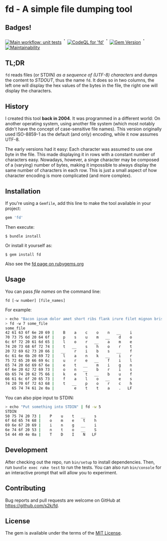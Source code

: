 # fd - A simple file dumping tool

## Badges!

[![Main workflow: unit tests](https://github.com/s2k/fd/actions/workflows/main.yml/badge.svg)](https://github.com/s2k/fd/actions) <sup style="font-size:125%;">᛫</sup> [![CodeQL for 'fd'](https://github.com/s2k/fd/actions/workflows/codeql-analysis.yml/badge.svg)](https://github.com/s2k/fd/actions/workflows/codeql-analysis.yml) <sup style="font-size:125%;">᛫</sup> [![Gem Version](https://badge.fury.io/rb/fd.svg)](https://badge.fury.io/rb/fd) <sup style="font-size:125%;">᛫</sup> [![Maintainability](https://api.codeclimate.com/v1/badges/a85527d101c9ed8f581b/maintainability)](https://codeclimate.com/github/s2k/fd/maintainability)

## TL;DR

`fd` reads files (or STDIN) _as a sequence of (UTF-8) characters_ and dumps the content to _STDOUT_, thus the name `fd`. It does so in two columns, the left one will display the hex values of the bytes in the file, the right one will display the characters.

## History
 
I created this tool **back in 2004**. It was programmed in a different world: On another operating system, using another file system (which most notably didn't have the concept of case-sensitive file names). This version originally used ISO-8859-1 as the default (and only) encoding, while it now assumes UTF-8.

The early versions had it easy: Each character was assumed to use one byte in the file. This made displaying it in rows with a constant number of characters easy. Nowadays, however, a singe character may be composed of a (varying) number of bytes, making it impossible to always display the same number of characters in each row.
This is just a small aspect of how character encoding is more complicated (and more complex).


## Installation

If you're using a `Gemfile`, add this line to make the tool available in your project:

```ruby
gem 'fd'
```

Then execute:

    $ bundle install

Or install it yourself as:

    $ gem install fd

Also see the [fd page on rubygems.org](https://rubygems.org/gems/fd)

## Usage

You can pass _file names_ on the command line:

```
fd [-w number] [file_names]
```

For example:

```bash
> echo "Bacon ipsum dolor amet short ribs flank irure filet mignon brisket buffalo est porchetta." > some_file
> fd -w 7 some_file
some_file
42 61 63 6f 6e 20 69 |    B    a    c    o    n   __    i
70 73 75 6d 20 64 6f |    p    s    u    m   __    d    o
6c 6f 72 20 61 6d 65 |    l    o    r   __    a    m    e
74 20 73 68 6f 72 74 |    t   __    s    h    o    r    t
20 72 69 62 73 20 66 |   __    r    i    b    s   __    f
6c 61 6e 6b 20 69 72 |    l    a    n    k   __    i    r
75 72 65 20 66 69 6c |    u    r    e   __    f    i    l
65 74 20 6d 69 67 6e |    e    t   __    m    i    g    n
6f 6e 20 62 72 69 73 |    o    n   __    b    r    i    s
6b 65 74 20 62 75 66 |    k    e    t   __    b    u    f
66 61 6c 6f 20 65 73 |    f    a    l    o   __    e    s
74 20 70 6f 72 63 68 |    t   __    p    o    r    c    h
   65 74 74 61 2e 0a |         e    t    t    a    .   LF
```

You can also pipe input to STDIN:

```bash
> echo "Put something into STDIN" | fd -w 5
STDIN
50 75 74 20 73 |    P    u    t   __    s
6f 6d 65 74 68 |    o    m    e    t    h
69 6e 67 20 69 |    i    n    g   __    i
6e 74 6f 20 53 |    n    t    o   __    S
54 44 49 4e 0a |    T    D    I    N   LF
```

## Development

After checking out the repo, run `bin/setup` to install dependencies. Then, run `bundle exec rake test` to run the tests. You can also run `bin/console` for an interactive prompt that will allow you to experiment.

## Contributing

Bug reports and pull requests are welcome on GitHub at <https://github.com/s2k/fd>.

## License

The gem is available under the terms of the [MIT License](https://opensource.org/licenses/MIT).
